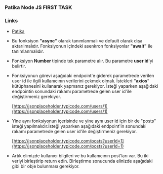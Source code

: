 ### Patika Node JS FIRST TASK

### Links
- [Patika](https://www.patika.dev/)

-  Bu fonksiyon **"async"** olarak tanımlanmalı ve default olarak dışa aktarılmalıdır. Fonksiyonun içindeki asenkron fonksiyonlar **"await"** ile tanımlanmalıdır.
-  Fonksiyon **Number** tipinde tek parametre alır. Bu parametre **user id**'yi belirtir.
-  Fonksiyonun görevi aşağıdaki endpoint'e giderek parametrede verilen user id ile ilgili kullanıcının verilerini çekmek olmalı. İstekleri **"axios"** kütüphanesini kullanarak yapmanız gerekiyor. İsteği yaparken aşağıdaki endpointin sonundaki rakamı parametrede gelen user id'ile değiştirmeniz gerekiyor.

	 [https://jsonplaceholder.typicode.com/users/1](https://jsonplaceholder.typicode.com/users/1)

-  Yine aynı fonksiyonun içerisinde ve yine aynı user id için bir de "posts" isteği yapılmalıdır.İsteği yaparken aşağıdaki endpoint'in sonundaki rakamı parametrede gelen user id'ile değiştirmeniz gerekiyor.

	[https://jsonplaceholder.typicode.com/posts?userId=1](https://jsonplaceholder.typicode.com/posts?userId=1)

-  Artık elimizde kullanıcı bilgileri ve bu kullanıcının post'ları var. Bu iki veriyi birleştirip return edin. Birleştirme sonucunda elinizde aşağıdaki gibi bir obje bulunması gerekiyor.

